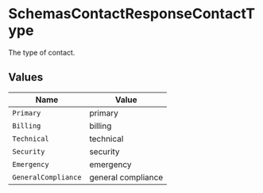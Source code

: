# SchemasContactResponseContactType

The type of contact.


## Values

| Name                | Value               |
| ------------------- | ------------------- |
| `Primary`           | primary             |
| `Billing`           | billing             |
| `Technical`         | technical           |
| `Security`          | security            |
| `Emergency`         | emergency           |
| `GeneralCompliance` | general compliance  |